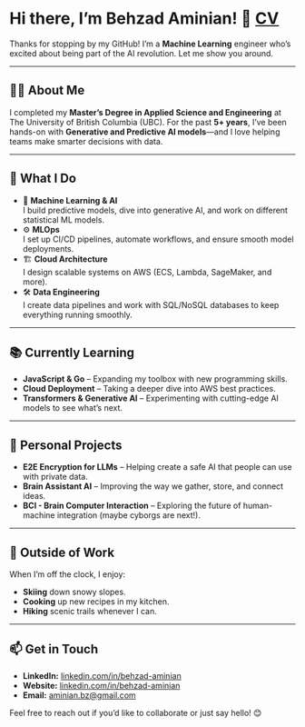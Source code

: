 # Hi there, I’m Behzad Aminian! 👋 [CV](Behzad-amn.github.io/files/CV.pdf)

Thanks for stopping by my GitHub! I’m a **Machine Learning** engineer who’s excited about being part of the AI revolution. Let me show you around.

---

## 👨‍🎓 About Me
I completed my **Master’s Degree in Applied Science and Engineering** at The University of British Columbia (UBC). For the past **5+ years**, I’ve been hands-on with **Generative and Predictive AI models**—and I love helping teams make smarter decisions with data.

---

## 💼 What I Do
- 🤖 **Machine Learning & AI**  
  I build predictive models, dive into generative AI, and work on different statistical ML models.
- ⚙️ **MLOps**  
  I set up CI/CD pipelines, automate workflows, and ensure smooth model deployments.
- 🏗️ **Cloud Architecture**  
  I design scalable systems on AWS (ECS, Lambda, SageMaker, and more).  
- 🛠️ **Data Engineering**  
  I create data pipelines and work with SQL/NoSQL databases to keep everything running smoothly.

---

## 📚 Currently Learning
- **JavaScript & Go** – Expanding my toolbox with new programming skills.  
- **Cloud Deployment** – Taking a deeper dive into AWS best practices.  
- **Transformers & Generative AI** – Experimenting with cutting-edge AI models to see what’s next.

---

## 🔬 Personal Projects
- **E2E Encryption for LLMs** – Helping create a safe AI that people can use with private data.  
- **Brain Assistant AI** – Improving the way we gather, store, and connect ideas.  
- **BCI - Brain Computer Interaction** – Exploring the future of human-machine integration (maybe cyborgs are next!).

---

## 🎿 Outside of Work
When I’m off the clock, I enjoy:
- **Skiing** down snowy slopes.  
- **Cooking** up new recipes in my kitchen.  
- **Hiking** scenic trails whenever I can.

---

## 📫 Get in Touch
- **LinkedIn:** [linkedin.com/in/behzad-aminian](https://linkedin.com/in/behzad-aminian)
- **Website:** [linkedin.com/in/behzad-aminian](https://behzad-amn.github.io)
- **Email:** aminian.bz@gmail.com  

Feel free to reach out if you’d like to collaborate or just say hello! 😊
